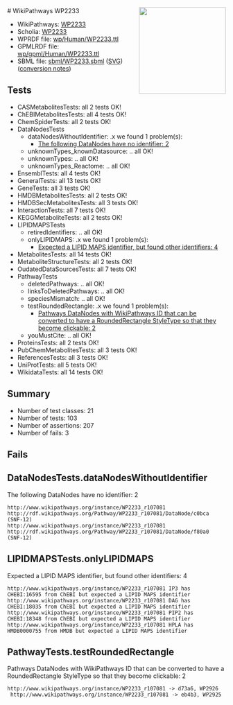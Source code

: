 <img style="float: right; width: 200px" src="../logo.png" />
# WikiPathways WP2233

* WikiPathways: [WP2233](https://identifiers.org/wikipathways:WP2233)
* Scholia: [WP2233](https://scholia.toolforge.org/wikipathways/WP2233)
* WPRDF file: [wp/Human/WP2233.ttl](../wp/Human/WP2233.ttl)
* GPMLRDF file: [wp/gpml/Human/WP2233.ttl](../wp/gpml/Human/WP2233.ttl)
* SBML file: [sbml/WP2233.sbml](../sbml/WP2233.sbml) ([SVG](../sbml/WP2233.svg)) ([conversion notes](../sbml/WP2233.txt))

## Tests
* CASMetabolitesTests: all 2 tests OK!
* ChEBIMetabolitesTests: all 4 tests OK!
* ChemSpiderTests: all 2 tests OK!
* DataNodesTests
    * dataNodesWithoutIdentifier: .x we found 1 problem(s):
        * [The following DataNodes have no identifier: 2](#d2d32fa1)
    * unknownTypes_knownDatasource: .. all OK!
    * unknownTypes: .. all OK!
    * unknownTypes_Reactome: .. all OK!
* EnsemblTests: all 4 tests OK!
* GeneralTests: all 13 tests OK!
* GeneTests: all 3 tests OK!
* HMDBMetabolitesTests: all 2 tests OK!
* HMDBSecMetabolitesTests: all 3 tests OK!
* InteractionTests: all 7 tests OK!
* KEGGMetaboliteTests: all 2 tests OK!
* LIPIDMAPSTests
    * retiredIdentifiers: .. all OK!
    * onlyLIPIDMAPS: .x we found 1 problem(s):
        * [Expected a LIPID MAPS identifier, but found other identifiers: 4](#48cc60bb)
* MetabolitesTests: all 14 tests OK!
* MetaboliteStructureTests: all 2 tests OK!
* OudatedDataSourcesTests: all 7 tests OK!
* PathwayTests
    * deletedPathways: .. all OK!
    * linksToDeletedPathways: .. all OK!
    * speciesMismatch: .. all OK!
    * testRoundedRectangle: .x we found 1 problem(s):
        * [Pathways DataNodes with WikiPathways ID that can be converted to have a RoundedRectangle StyleType so that they become clickable: 2](#9fbad3cc)
    * youMustCite: .. all OK!
* ProteinsTests: all 2 tests OK!
* PubChemMetabolitesTests: all 3 tests OK!
* ReferencesTests: all 3 tests OK!
* UniProtTests: all 5 tests OK!
* WikidataTests: all 14 tests OK!


## Summary

* Number of test classes: 21
* Number of tests: 103
* Number of assertions: 207
* Number of fails: 3

## Fails

<a name="d2d32fa1" />

## DataNodesTests.dataNodesWithoutIdentifier

The following DataNodes have no identifier: 2
```
http://www.wikipathways.org/instance/WP2233_r107081 http://rdf.wikipathways.org/Pathway/WP2233_r107081/DataNode/c0bca (SNF-12)
http://www.wikipathways.org/instance/WP2233_r107081 http://rdf.wikipathways.org/Pathway/WP2233_r107081/DataNode/f80a0 (SNF-12)
```

<a name="48cc60bb" />

## LIPIDMAPSTests.onlyLIPIDMAPS

Expected a LIPID MAPS identifier, but found other identifiers: 4
```
http://www.wikipathways.org/instance/WP2233_r107081 IP3 has CHEBI:16595 from ChEBI but expected a LIPID MAPS identifier
http://www.wikipathways.org/instance/WP2233_r107081 DAG has CHEBI:18035 from ChEBI but expected a LIPID MAPS identifier
http://www.wikipathways.org/instance/WP2233_r107081 PIP2 has CHEBI:18348 from ChEBI but expected a LIPID MAPS identifier
http://www.wikipathways.org/instance/WP2233_r107081 HPLA has HMDB0000755 from HMDB but expected a LIPID MAPS identifier
```

<a name="9fbad3cc" />

## PathwayTests.testRoundedRectangle

Pathways DataNodes with WikiPathways ID that can be converted to have a RoundedRectangle StyleType so that they become clickable: 2
```
http://www.wikipathways.org/instance/WP2233_r107081 -> d73a6, WP2926
 http://www.wikipathways.org/instance/WP2233_r107081 -> eb4b3, WP2925
 ```

